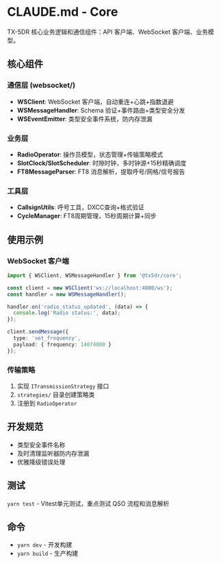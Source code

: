 # CLAUDE.md - Core

TX-5DR 核心业务逻辑和通信组件：API 客户端、WebSocket 客户端、业务模型。

## 核心组件

### 通信层 (websocket/)
- **WSClient**: WebSocket 客户端，自动重连+心跳+指数退避
- **WSMessageHandler**: Schema 验证+事件路由+类型安全分发
- **WSEventEmitter**: 类型安全事件系统，防内存泄漏

### 业务层
- **RadioOperator**: 操作员模型，状态管理+传输策略模式
- **SlotClock/SlotScheduler**: 时隙时钟，多时钟源+15秒精确调度
- **FT8MessageParser**: FT8 消息解析，提取呼号/网格/信号报告

### 工具层
- **CallsignUtils**: 呼号工具，DXCC查询+格式验证
- **CycleManager**: FT8周期管理，15秒周期计算+同步

## 使用示例

### WebSocket 客户端
```typescript
import { WSClient, WSMessageHandler } from '@tx5dr/core';

const client = new WSClient('ws://localhost:4000/ws');
const handler = new WSMessageHandler();

handler.on('radio_status_updated', (data) => {
  console.log('Radio status:', data);
});

client.sendMessage({
  type: 'set_frequency',
  payload: { frequency: 14074000 }
});
```

### 传输策略
1. 实现 `ITransmissionStrategy` 接口
2. `strategies/` 目录创建策略类
3. 注册到 `RadioOperator`

## 开发规范
- 类型安全事件名称
- 及时清理监听器防内存泄漏
- 优雅降级错误处理

## 测试
`yarn test` - Vitest单元测试，重点测试 QSO 流程和消息解析

## 命令
- `yarn dev` - 开发构建
- `yarn build` - 生产构建